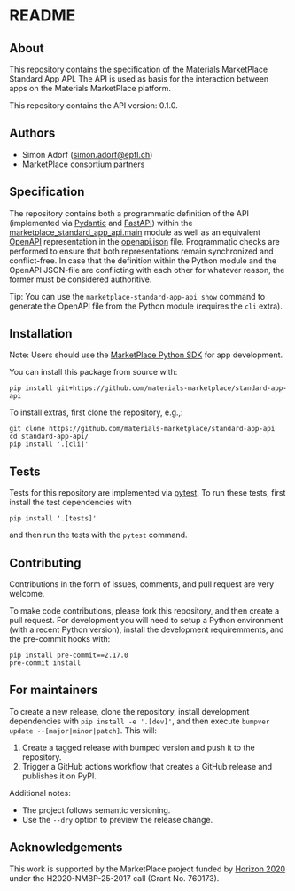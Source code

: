 # README

## About

This repository contains the specification of the Materials MarketPlace Standard App API.
The API is used as basis for the interaction between apps on the Materials MarketPlace platform.

This repository contains the API version: 0.1.0.

## Authors

- Simon Adorf (simon.adorf@epfl.ch)
- MarketPlace consortium partners

## Specification

The repository contains both a programmatic definition of the API (implemented via [Pydantic](https://pydantic-docs.helpmanual.io/) and [FastAPI](https://fastapi.tiangolo.com/)) within the [marketplace_standard_app_api.main](marketplace_standard_app_api/__main__.py) module as well as an equivalent [OpenAPI](https://www.openapis.org/) representation in the [openapi.json](openapi.json) file.
Programmatic checks are performed to ensure that both representations remain synchronized and conflict-free.
In case that the definition within the Python module and the OpenAPI JSON-file are conflicting with each other for whatever reason, the former must be considered authoritive.

Tip: You can use the `marketplace-standard-app-api show` command to generate the OpenAPI file from the Python module (requires the `cli` extra).

## Installation

Note: Users should use the [MarketPlace Python SDK](https://github.com/materials-marketplace/python-sdk) for app development.

You can install this package from source with:
```console
pip install git+https://github.com/materials-marketplace/standard-app-api
```

To install extras, first clone the repository, e.g.,:
```console
git clone https://github.com/materials-marketplace/standard-app-api
cd standard-app-api/
pip install '.[cli]'
```

## Tests

Tests for this repository are implemented via [pytest](https://pytest.org/).
To run these tests, first install the test dependencies with
```console
pip install '.[tests]'
```
and then run the tests with the `pytest` command.

## Contributing

Contributions in the form of issues, comments, and pull request are very welcome.

To make code contributions, please fork this repository, and then create a pull request.
For development you will need to setup a Python environment (with a recent Python version), install the development requiremments, and the pre-commit hooks with:
```console
pip install pre-commit==2.17.0
pre-commit install
```

## For maintainers

To create a new release, clone the repository, install development dependencies with `pip install -e '.[dev]'`, and then execute `bumpver update --[major|minor|patch]`.
This will:

  1. Create a tagged release with bumped version and push it to the repository.
  2. Trigger a GitHub actions workflow that creates a GitHub release and publishes it on PyPI.

Additional notes:

  - The project follows semantic versioning.
  - Use the `--dry` option to preview the release change.

## Acknowledgements

This work is supported by the MarketPlace project funded by [Horizon 2020](https://ec.europa.eu/programmes/horizon2020/) under the H2020-NMBP-25-2017 call (Grant No. 760173).
